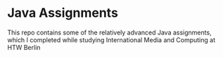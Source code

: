 # Java Assignments

This repo contains some of the relatively advanced Java assignments, which I completed while studying International Media and Computing at HTW Berlin